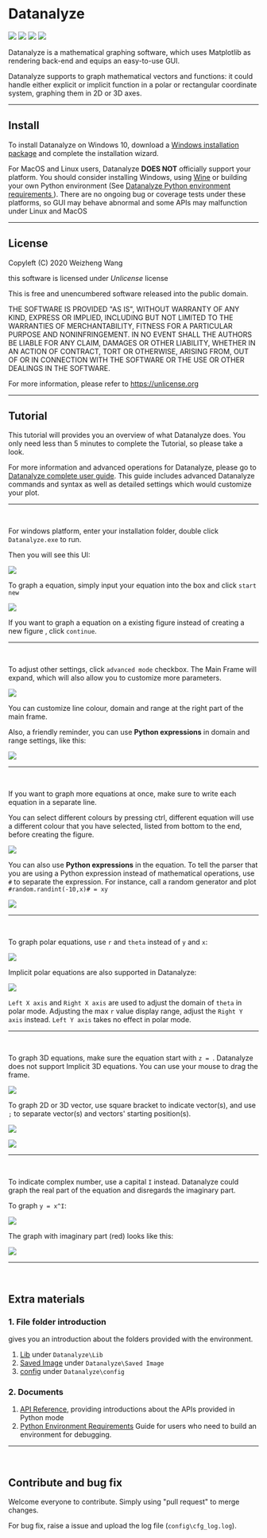 # Datanalyze

![](https://img.shields.io/badge/branch-master-brightgreen.svg?style=flat-square)
![](https://img.shields.io/badge/version-20.07.09-blue.svg?style=flat-square)
![](https://img.shields.io/badge/readme_version-r20.07.10-yellow.svg?style=flat-square)
![](https://img.shields.io/badge/last_update-7/9/2020-violet.svg?style=flat-square)

Datanalyze is a mathematical graphing software, which uses Matplotlib as rendering 
back-end and equips an easy-to-use GUI.

Datanalyze supports to graph mathematical vectors and functions: it could handle either
explicit or implicit function in a polar or rectangular coordinate system, graphing 
them in 2D or 3D axes.

------------------------------------------------------------------------------------

## Install

To install Datanalyze on Windows 10, download a [Windows installation package]() and
complete the installation wizard. 

For MacOS and Linux users, Datanalyze **DOES NOT** officially support your platform. 
You should consider installing Windows, using [Wine](https://www.winehq.org/) or 
building your own Python environment (See [Datanalyze Python environment requirements
]()). There are no ongoing bug or coverage tests under these platforms, so GUI may
behave abnormal and some APIs may malfunction under Linux and MacOS

------------------------------------------------------------------------------------

## License

Copyleft (C) 2020 Weizheng Wang

this software is licensed under _Unlicense_ license

This is free and unencumbered software released into the public domain.

THE SOFTWARE IS PROVIDED "AS IS", WITHOUT WARRANTY OF ANY KIND,
EXPRESS OR IMPLIED, INCLUDING BUT NOT LIMITED TO THE WARRANTIES OF
MERCHANTABILITY, FITNESS FOR A PARTICULAR PURPOSE AND NONINFRINGEMENT.
IN NO EVENT SHALL THE AUTHORS BE LIABLE FOR ANY CLAIM, DAMAGES OR
OTHER LIABILITY, WHETHER IN AN ACTION OF CONTRACT, TORT OR OTHERWISE,
ARISING FROM, OUT OF OR IN CONNECTION WITH THE SOFTWARE OR THE USE OR
OTHER DEALINGS IN THE SOFTWARE.

For more information, please refer to <https://unlicense.org>

------------------------------------------------------------------------------------

## Tutorial 

This tutorial will provides you an overview of what Datanalyze does. You only need
less than 5 minutes to complete the Tutorial, so please take a look.

For more information and advanced operations for Datanalyze, please go to 
[Datanalyze complete user guide](). 
This guide includes advanced Datanalyze commands and syntax as well as detailed 
settings which would customize your plot. 

---

&nbsp;

For windows platform, enter your installation folder, double click `Datanalyze.exe`
to run.

Then you will see this UI: 

![](https://github.com/EPIC-WANG/Datanalyze/raw/master/content/basic%20frame.png)

To graph a equation, simply input your equation into the box and click `start new`

![](https://github.com/EPIC-WANG/Datanalyze/raw/master/content/basic%20plot.png)

If you want to graph a equation on a existing figure instead of creating a new figure
, click `continue`.

---

&nbsp;

To adjust other settings, click `advanced mode` checkbox. The Main Frame will expand, 
which will also allow you to customize more parameters. 

![](https://github.com/EPIC-WANG/Datanalyze/raw/master/content/full%20frame.png)

You can customize line colour, domain and range at the right part of the main frame.

Also, a friendly reminder, you can use __Python expressions__ in domain and range
settings, like this:

![](https://github.com/EPIC-WANG/Datanalyze/raw/master/content/advanced%20plot_expression%20allow.png)

---

&nbsp;

If you want to graph more equations at once, make sure to write each equation in
a separate line. 

You can select different colours by pressing ctrl, different equation will use
a different colour that you have selected, listed from bottom to the end, before
creating the figure.

![](https://github.com/EPIC-WANG/Datanalyze/raw/master/content/advanced%20plot.png) 

You can also use __Python expressions__ in the equation. To tell the parser that
you are using a Python expression instead of mathematical operations, use `#` 
to separate the expression. For instance, call a random generator and plot 
`#random.randint(-10,x)# = xy`

![](https://github.com/EPIC-WANG/Datanalyze/raw/master/content/advanced%20plot%20python%20expression.png) 

---

&nbsp;

To graph polar equations, use `r` and `theta` instead of `y` and `x`:

![](https://github.com/EPIC-WANG/Datanalyze/raw/master/content/basic%20plot%20polar.png)

Implicit polar equations are also supported in Datanalyze:

![](https://github.com/EPIC-WANG/Datanalyze/raw/master/content/advanced%20plot%20polar.png)

`Left X axis` and `Right X axis` are used to adjust the domain of `theta` in polar 
mode. Adjusting the max `r` value display range, adjust the `Right Y axis` instead. 
`Left Y axis` takes no effect in polar mode.

---

&nbsp;

To graph 3D equations, make sure the equation start with `z = `. Datanalyze does
not support Implicit 3D equations. You can use your mouse to drag the frame.

![](https://github.com/EPIC-WANG/Datanalyze/raw/master/content/3d%20plot.png)

To graph 2D or 3D vector, use square bracket to indicate vector(s), and use `;` to 
separate vector(s) and vectors' starting position(s).

![](https://github.com/EPIC-WANG/Datanalyze/raw/master/content/2d%20vector%20plot.png)

![](https://github.com/EPIC-WANG/Datanalyze/raw/master/content/3d%20vector%20plot.png)

---

&nbsp;

To indicate complex number, use a capital `I` instead. Datanalyze could graph
the real part of the equation and disregards the imaginary part.

To graph `y = x^I`:

![](https://github.com/EPIC-WANG/Datanalyze/raw/master/content/complex%20number%20plot%20disregard%20imaginary.png)

The graph with imaginary part (red) looks like this:

![](https://github.com/EPIC-WANG/Datanalyze/raw/master/content/y%3Dx%5Ei%20plot.png)

---

&nbsp;

## Extra materials

### 1. File folder introduction

gives you an introduction about the folders provided with the environment.

1. [Lib](https://github.com/EPIC-WANG/Datanalyze/blob/master/Lib/README.md) 
under `Datanalyze\Lib`
2. [Saved Image](https://github.com/EPIC-WANG/Datanalyze/blob/master/Saved%20Image/README.md)
under `Datanalyze\Saved Image`
3. [config](https://github.com/EPIC-WANG/Datanalyze/blob/master/config/README.md)
under `Datanalyze\config`

### 2. Documents

1. [API Reference](), 
providing introductions about the APIs provided in Python mode
2. [Python Environment Requirements]()
Guide for users who need to build an environment for debugging.

---

&nbsp;

## Contribute and bug fix

Welcome everyone to contribute. Simply using "pull request" to merge changes.

For bug fix, raise a issue and upload the log file (`config\cfg_log.log`). 
